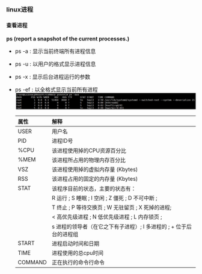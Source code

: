 ### linux进程

#### 查看进程
**ps (report a snapshot of the current processes.)**<br>
- ps -a : 显示当前终端所有进程信息
- ps -u : 以用户的格式显示进程信息
- ps -x : 显示后台进程运行的参数
- ps -ef : 以全格式显示当前所有进程
![](pic/20190928220320.png)

    属性| 解释 |
    :--|:--
    USER| 用户名
    PID | 进程ID号
    %CPU | 该进程使用掉的CPU资源百分比
    %MEM | 该进程所占用的物理内存百分比
    VSZ | 该进程使用掉的虚拟内存量 (Kbytes)
    RSS | 该进程占用的固定的内存量 (Kbytes)
    STAT |该程序目前的状态，主要的状态有：
    &nbsp; |R 运行 ; S 睡眠 ; I 空闲 ;  Z 僵死 ; D 不可中断 ;
    &nbsp; |T 终止 ; P 等待交换页 ; W 无驻留页 ; X 死掉的进程;
    &nbsp; |< 高优先级进程 ; N 低优先级进程 ;  L 内存锁页 ;
    &nbsp; |s 进程的领导者（在它之下有子进程）;  l 多进程的 ; + 位于后台的进程组
    START | 进程启动时间和日期
    TIME  | 进程使用的总cpu时间
    COMMAND | 正在执行的命令行命令